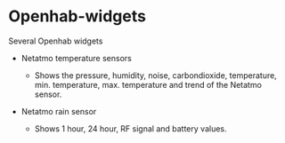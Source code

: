 # Openhab-widgets
Several Openhab widgets

- Netatmo temperature sensors
	- Shows the pressure, humidity, noise, carbondioxide, temperature, min. temperature, max. temperature and trend of the Netatmo sensor.

- Netatmo rain sensor
	- Shows 1 hour, 24 hour, RF signal and battery values.
